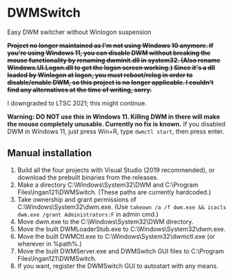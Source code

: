 # DWMSwitch
Easy DWM switcher without Winlogon suspension

~~**Project no longer maintained as I'm not using Windows 10 anymore. If you're using Windows 11, you can disable DWM without breaking the mouse functionality by renaming dwminit.dll in system32. (Also rename Windows.UI.Logon.dll to get the logon screen working.) Since it's a dll loaded by Winlogon at logon, you must reboot/relog in order to disable/enable DWM, so this project is no longer applicable. I couldn't find any alternatives at the time of writing, sorry.**~~

I downgraded to LTSC 2021; this might continue.

**Warning: DO NOT use this in Windows 11. Killing DWM in there will make the mouse completely unusable. Currently no fix is known.**
If you disabled DWM in Windows 11, just press Win+R, type `dwmctl start`, then press enter.

## Manual installation
1. Build all the four projects with Visual Studio (2019 recommended), or download the prebuilt binaries from the releases.
2. Make a directory C:\Windows\System32\DWM and C:\Program Files\Ingan121\DWMSwitch. (These paths are currently hardcoded.)
3. Take ownership and grant permissions of C:\Windows\System32\dwm.exe. (Use ```takeown /a /f dwm.exe && icacls dwm.exe /grant Administrators:F``` in admin cmd.)
4. Move dwm.exe to the C:\Windows\System32\DWM directory.
5. Move the built DWMLoaderStub.exe to C:\Windows\System32\dwm.exe.
6. Move the built DWMCtl.exe to C:\Windows\System32\dwmctl.exe (or wherever in %path%.)
7. Move the built DWMServer.exe and DWMSwitch GUI files to C:\Program Files\Ingan121\DWMSwitch.
8. If you want, register the DWMSwitch GUI to autostart with any means.
